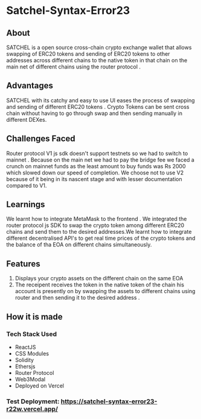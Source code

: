 # Satchel-Syntax-Error23

## About
SATCHEL is a open source cross-chain crypto exchange wallet that allows swapping of ERC20 tokens and sending of ERC20 tokens to other addresses across different chains to the native token in that chain on the main net of different chains using the router protocol .

## Advantages
SATCHEL with its catchy and easy to use UI eases the process of swapping and sending of different ERC20 tokens . Crypto Tokens can be sent cross chain without having to go through swap and then sending manually in different DEXes. 

## Challenges Faced
Router protocol V1 js sdk doesn't support testnets so we had to switch to mainnet . Because on the main net we had to pay the bridge fee we faced a crunch on mainnet funds as the least amount to buy funds was Rs 2000  which slowed down our speed of completion. We choose not to use V2 because of it being in its nascent stage and with lesser documentation compared to V1.

## Learnings
We learnt how to integrate MetaMask to the frontend . We integrated the router protocol js SDK to swap the crypto token among different ERC20 chains and send them to the desired addresses.We learnt how to integrate different decentralised API's to get real time prices of the crypto tokens and the balance of tha EOA on different chains simultaneously.

## Features
1. Displays your crypto assets on the different chain on the same EOA
2. The receipent receives the token in the native token of the chain his account is presently on by swapping the assets to different chains using router and then sending it to the desired address .

## How it is made
### Tech Stack Used
<ul>
  <li>ReactJS</li>
  <li>CSS Modules</li>
  <li>Solidity</li>
  <li>Ethersjs</li>
  <li>Router Protocol</li>
  <li>Web3Modal</li>
  <li>Deployed on Vercel</li>
</ul>

### Test Deployment: https://satchel-syntax-error23-r22w.vercel.app/
